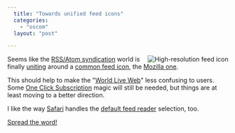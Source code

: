 ```yaml
---
  title: "Towards unified feed icons"
  categories: 
    - "oscom"
  layout: "post"

---
```

<img src="http://static.flickr.com/37/76845452_d17c9ff469_o.png" style="float: right; margin-left: 6px;" alt="High-resolution feed icon" title="High-resolution feed icon" />

Seems like the [RSS/Atom syndication][1] world is finally [uniting][4] around a [common feed icon][2], the [Mozilla one][3].

This should help to make the "[World Live Web][5]" less confusing to users. Some [One Click Subscription][6] magic will still be needed, but things are at least moving to a better direction. 

I like the way [Safari][7] handles the [default feed reader][8] selection, too.

[Spread the word!][2]

[1]: http://mezzoblue.com/archives/2004/05/19/what_is_rssx/
[2]: http://feedicons.com/
[3]: http://blogs.msdn.com/rssteam/archive/2005/12/14/503778.aspx
[4]: http://binarybonsai.com/archives/2005/12/24/unified-feed-icon/
[5]: http://eirepreneur.blogs.com/eirepreneur/2005/11/world_live_web_.html
[6]: http://blogs.msdn.com/dareobasanjo/archive/2005/01/29/363086.aspx
[7]: http://www.apple.com/macosx/features/safari/
[8]: http://inessential.com/?comments=1&postid=3076
